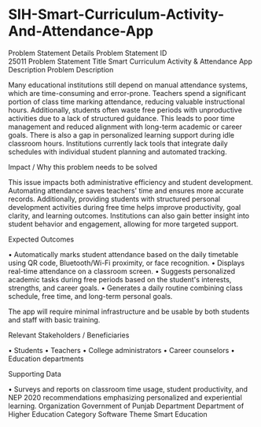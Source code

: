 # SIH-Smart-Curriculum-Activity-And-Attendance-App


Problem Statement Details
Problem Statement ID	
25011
Problem Statement Title	
Smart Curriculum Activity & Attendance App
Description	
Problem Description

Many educational institutions still depend on manual attendance systems, which are time-consuming and error-prone. Teachers spend a significant portion of class time marking attendance, reducing valuable instructional hours. Additionally, students often waste free periods with unproductive activities due to a lack of structured guidance. This leads to poor time management and reduced alignment with long-term academic or career goals. There is also a gap in personalized learning support during idle classroom hours. Institutions currently lack tools that integrate daily schedules with individual student planning and automated tracking.

Impact / Why this problem needs to be solved

This issue impacts both administrative efficiency and student development. Automating attendance saves teachers' time and ensures more accurate records. Additionally, providing students with structured personal development activities during free time helps improve productivity, goal clarity, and learning outcomes. Institutions can also gain better insight into student behavior and engagement, allowing for more targeted support.

Expected Outcomes

• Automatically marks student attendance based on the daily timetable using QR code, Bluetooth/Wi-Fi proximity, or face recognition.
• Displays real-time attendance on a classroom screen.
• Suggests personalized academic tasks during free periods based on the student's interests, strengths, and career goals.
• Generates a daily routine combining class schedule, free time, and long-term personal goals.

The app will require minimal infrastructure and be usable by both students and staff with basic training.

Relevant Stakeholders / Beneficiaries

• Students
• Teachers
• College administrators
• Career counselors
• Education departments

Supporting Data

• Surveys and reports on classroom time usage, student productivity, and NEP 2020 recommendations emphasizing personalized and experiential learning.
Organization	Government of Punjab
Department	Department of Higher Education
Category	Software
Theme	Smart Education


